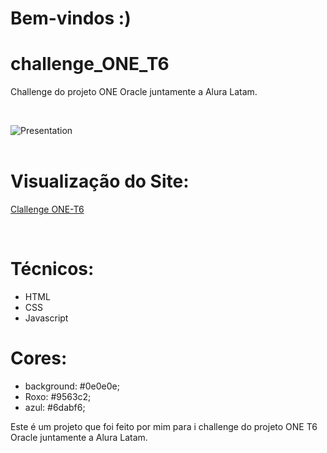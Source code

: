 # Bem-vindos :)
# challenge_ONE_T6

Challenge do projeto ONE Oracle juntamente a Alura Latam.

<br/>

![Presentation]()
<br/><br/>

# Visualização do Site:
<a href="">Clallenge ONE-T6
</a>

<br/>

# Técnicos:
- HTML
- CSS
- Javascript

# Cores:
- background: #0e0e0e;
- Roxo:  #9563c2;
- azul: #6dabf6;

  
Este é um projeto que foi feito por mim para i challenge do projeto ONE T6 Oracle juntamente a Alura Latam.
